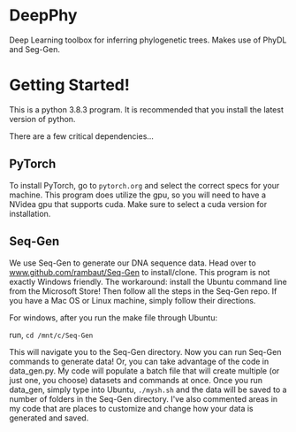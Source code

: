 # DeepPhy
Deep Learning toolbox for inferring phylogenetic trees. Makes use of PhyDL and Seg-Gen.

# Getting Started!
This is a python 3.8.3 program. It is recommended that you install the latest version of python.

There are a few critical dependencies...
## PyTorch
To install PyTorch, go to `pytorch.org` and select the correct specs for your machine. 
This program does utilize the gpu, so you will need to have a NVidea gpu that supports cuda. Make sure to select a cuda version for installation.

## Seq-Gen
We use Seq-Gen to generate our DNA sequence data. Head over to www.github.com/rambaut/Seq-Gen to install/clone. 
This program is not exactly Windows friendly. The workaround: install the Ubuntu command line from the Microsoft Store! 
Then follow all the steps in the Seq-Gen repo. If you have a Mac OS or Linux machine, simply follow their directions.

For windows, after you run the make file through Ubuntu:

run,
`cd /mnt/c/Seq-Gen`

This will navigate you to the Seq-Gen directory. Now you can run Seq-Gen commands to generate data! Or, you can take advantage of the code in data_gen.py.
My code will populate a batch file that will create multiple (or just one, you choose) datasets and commands at once. Once you run data_gen, simply type into Ubuntu,
`./mysh.sh`
and the data will be saved to a number of folders in the Seq-Gen directory. I've also commented areas in my code that are places to customize and change how your data is generated and saved.



